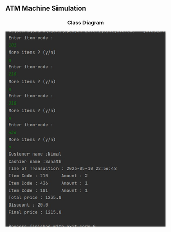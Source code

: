 
<p align="center">
<h2>ATM Machine Simulation</h2>
<h3 align="center">Class Diagram</h4>
<img src="https://github.com/Sharada001/Program-Construction/blob/dae6af1be0df7f0d477da06c09713259f9b5e727/Point_Of_Sales_Simulation/Screenshot_6.jpg">
</p>
